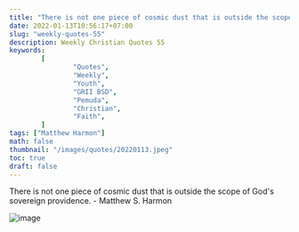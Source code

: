 ```yaml
---
title: "There is not one piece of cosmic dust that is outside the scope of God's sovereign providence."
date: 2022-01-13T10:56:17+07:00
slug: "weekly-quotes-55"
description: Weekly Christian Quotes 55
keywords:
        [
                "Quotes",
                "Weekly",
                "Youth",
                "GRII BSD",
                "Pemuda",
                "Christian",
                "Faith",
        ]
tags: ["Matthew Harmon"]
math: false
thumbnail: "/images/quotes/20220113.jpeg"
toc: true
draft: false
---
```


There is not one piece of cosmic dust that is outside the scope of God's sovereign providence. - Matthew S. Harmon

![image](/images/quotes/20220113.jpeg)
